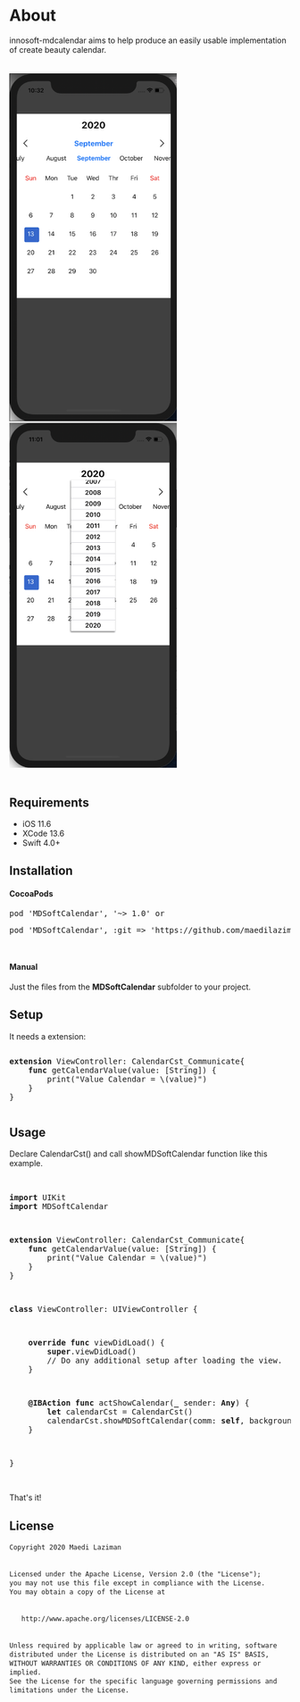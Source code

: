 # About
innosoft-mdcalendar aims to help produce an easily usable implementation of create beauty calendar.<br/>
<br/>
<br/>
<img src="https://raw.githubusercontent.com/maedilaziman/innosoft-mdcalendar/master/Screenshots/screen1.png" width="300" />
<span>&nbsp; &nbsp; &nbsp; &nbsp; &nbsp; &nbsp; </span><img src="https://raw.githubusercontent.com/maedilaziman/innosoft-mdcalendar/master/Screenshots/screen2.png" width="300" />
</br>
<br/>
<h2>Requirements</h2>
<ul>
<li>iOS 11.6</li>
<li>XCode 13.6</li>
<li>Swift 4.0+</li>
</ul>
<h2>Installation</h2>
<h4>CocoaPods</h4>
<pre>
<span class="pl-en">pod 'MDSoftCalendar', '~> 1.0'</span>&nbsp;or
<p><span class="pl-en">pod 'MDSoftCalendar', :git => 'https://github.com/maedilaziman/innosoft-mdcalendar.git'</span></p>
</pre>
<h4>Manual</h4>
Just the files from the <b>MDSoftCalendar</b> subfolder to your project.
<br/>
<h2>Setup</h2>
It needs a extension:
<pre><p class="p3"><span class="s1"><strong>extension</strong></span> ViewController<span class="s2">: </span>CalendarCst_Communicate<span class="s2">{</span>
<span class="Apple-converted-space">&nbsp; &nbsp; </span><span class="s1"><strong>func</strong></span> <span class="s3">getCalendarValue</span>(value: [<span class="s4">String</span>]) {
<span class="s2"><span class="Apple-converted-space">&nbsp; &nbsp; &nbsp; &nbsp; </span></span><span class="s5">print</span><span class="s2">(</span>"Value Calendar = <span class="s2">\(value)</span>"<span class="s2">)</span>
<span class="Apple-converted-space">&nbsp; &nbsp; </span>}
}</p></pre>
<h2>Usage</h2>
Declare CalendarCst() and call showMDSoftCalendar function like this example.
<br/>
<br/>
<pre><p class="p1"><span class="s1"><strong>import</strong></span> UIKit
<span class="s1"><strong>import</strong></span> MDSoftCalendar</p>
<p class="p3"><span class="s1"><strong>extension</strong></span> ViewController<span class="s2">: </span>CalendarCst_Communicate<span class="s2">{</span>
<span class="Apple-converted-space">&nbsp; &nbsp; </span><span class="s1"><strong>func</strong></span> <span class="s3">getCalendarValue</span>(value: [<span class="s4">String</span>]) {
<span class="s2"><span class="Apple-converted-space">&nbsp; &nbsp; &nbsp; &nbsp; </span></span><span class="s5">print</span><span class="s2">(</span>"Value Calendar = <span class="s2">\(value)</span>"<span class="s2">)</span>
<span class="Apple-converted-space">&nbsp; &nbsp; </span>}
}</p>
<p class="p5"><span class="s1"><strong>class</strong></span> <span class="s6">ViewController</span><span class="s2">: </span>UIViewController<span class="s2"> {</span></p>
<p class="p6"><span class="s2"><span class="Apple-converted-space">&nbsp; &nbsp; </span></span><strong>override</strong> <strong>func</strong> <span class="s3">viewDidLoad</span><span class="s2">() {</span>
<span class="Apple-converted-space">&nbsp; &nbsp; &nbsp; &nbsp; </span><span class="s1"><strong>super</strong></span>.<span class="s5">viewDidLoad</span>()
<span class="Apple-converted-space">&nbsp; &nbsp; &nbsp; &nbsp; </span></span>// Do any additional setup after loading the view.
<span class="Apple-converted-space">&nbsp; &nbsp; </span>}</p>
<p class="p1"><span class="Apple-converted-space">&nbsp; &nbsp; </span><span class="s1"><strong>@IBAction</strong></span> <span class="s1"><strong>func</strong></span> <span class="s3">actShowCalendar</span>(<span class="s1"><strong>_</strong></span> sender: <span class="s1"><strong>Any</strong></span>) {
<span class="Apple-converted-space">&nbsp; &nbsp; &nbsp; &nbsp; </span><span class="s1"><strong>let</strong></span> calendarCst = <span class="s7">CalendarCst</span>()
<span class="Apple-converted-space">&nbsp; &nbsp; &nbsp; &nbsp; </span>calendarCst.<span class="s8">showMDSoftCalendar</span>(comm: <span class="s1"><strong>self</strong></span>, background: <span class="s4">UIColor</span>.<span class="s5">black</span>, backgroundWithSemiTransparent: <span class="s1"><strong>true</strong></span>, closeCalendarWhenItemChoosed: <span class="s1"><strong>true</strong></span>)
<span class="Apple-converted-space">&nbsp; &nbsp; </span>}</p>
<p class="p1">}</p></pre>
<br/>
That's it!
<br/>
<h2>License</h2>
<pre><code>Copyright 2020 Maedi Laziman
<br/>
Licensed under the Apache License, Version 2.0 (the "License");
you may not use this file except in compliance with the License.
You may obtain a copy of the License at
<br/>
   http://www.apache.org/licenses/LICENSE-2.0
<br/>
Unless required by applicable law or agreed to in writing, software
distributed under the License is distributed on an "AS IS" BASIS,
WITHOUT WARRANTIES OR CONDITIONS OF ANY KIND, either express or implied.
See the License for the specific language governing permissions and
limitations under the License.</code></pre>
